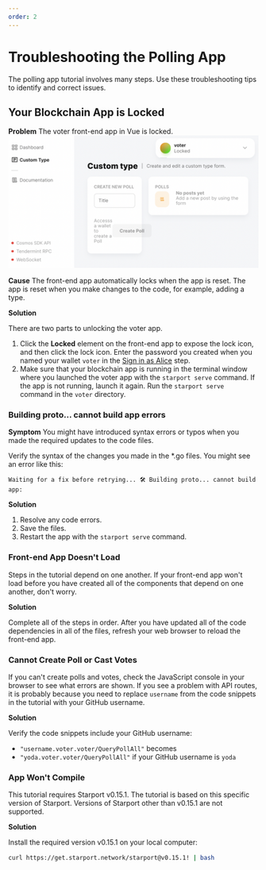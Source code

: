 ```yaml
---
order: 2
---
```


# Troubleshooting the Polling App

The polling app tutorial involves many steps. Use these troubleshooting tips to identify and correct issues.

## Your Blockchain App is Locked

**Problem** The voter front-end app in Vue is locked. ![voter locked screenshot](./voter-locked.png)

**Cause** The front-end app automatically locks when the app is reset. The app is reset when you make changes to the code, for example, adding a type.

**Solution**

There are two parts to unlocking the voter app.

1. Click the **Locked** element on the front-end app to expose the lock icon, and then click the lock icon. Enter the password you created when you named your wallet `voter` in the [Sign in as Alice](./voter/#sign-in-as-alice) step.
2. Make sure that your blockchain app is running in the terminal window where you launched the voter app with the `starport serve` command. If the app is not running, launch it again. Run the `starport serve` command in the `voter` directory.

### Building proto... cannot build app errors

**Symptom** You might have introduced syntax errors or typos when you made the required updates to the code files.

Verify the syntax of the changes you made in the *.go files. You might see an error like this:

```
Waiting for a fix before retrying... 🛠️ Building proto... cannot build app:
```

**Solution**

1. Resolve any code errors.
2. Save the files.
3. Restart the app with the `starport serve` command.

### Front-end App Doesn't Load

Steps in the tutorial depend on one another. If your front-end app won't load before you have created all of the components that depend on one another, don't worry.

**Solution**

Complete all of the steps in order. After you have updated all of the code dependencies in all of the files, refresh your web browser to reload the front-end app.

### Cannot Create Poll or Cast Votes

If you can't create polls and votes, check the JavaScript console in your browser to see what errors are shown. If you see a problem with API routes, it is probably because you need to replace `username` from the code snippets in the tutorial with your GitHub username.

**Solution**

Verify the code snippets include your GitHub username:

- `"username.voter.voter/QueryPollAll"` becomes
- `"yoda.voter.voter/QueryPollAll"` if your GitHub username is `yoda`

### App Won't Compile

This tutorial requires Starport v0.15.1\. The tutorial is based on this specific version of Starport. Versions of Starport other than v0.15.1 are not supported.

**Solution**

Install the required version v0.15.1 on your local computer:

```sh
curl https://get.starport.network/starport@v0.15.1! | bash
```
